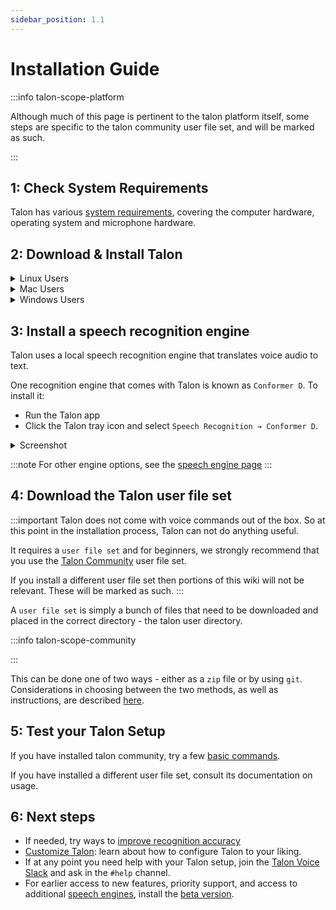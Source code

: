 ```yaml
---
sidebar_position: 1.1
---
```


# Installation Guide

:::info talon-scope-platform

Although much of this page is pertinent to the talon platform itself,
some steps are specific to the talon community user file set, and will be marked as such.

:::


## 1: Check System Requirements

Talon has various [system requirements](../Hardware/os), covering the computer hardware, operating system and microphone hardware.

## 2: Download & Install Talon

<details>
  <summary>Linux Users</summary>
  - Download [Talon for Linux](https://talonvoice.com)
  - Install by **To be completed**
:::note

- Talon, like many tools for automation or accessibility, **does not support Wayland**
  - You will have to select an X11 session from your login manager.
  - This is supported by Gnome and Plasma and many others, but some environments like sway are explicitly Wayland-only.
- To install the speech engine, you must use Talon's tray icon:
  - If you use stock Gnome, you need to install [AppIndicator and KStatusNotifierItem Support](https://extensions.gnome.org/extension/615/appindicator-support/) to see it
  - If you use i3 or a system tray that doesn't support the `StatusNotifierItem` protocol, install [snixembed](https://git.sr.ht/~steef/snixembed) to add support.

:::

</details>

<details>
  <summary>Mac Users</summary>
  - Download [Talon for Mac](https://talonvoice.com)
  - Install by **To be completed**
</details>

<details>
  <summary>Windows Users</summary>
  - Download [Talon for Windows](https://talonvoice.com)
  - Install Talon by running `talon-windows.exe`
:::note
It is recommended that Talon is installed as described above.
However, please note that the application is also available as a [portable zip file](https://talonvoice.com/dl/latest/talon-windows.zip)
:::
</details>

## 3: Install a speech recognition engine

Talon uses a local speech recognition engine that translates voice audio to text.

One recognition engine that comes with Talon is known as `Conformer D`. To install it:

- Run the Talon app
- Click the Talon tray icon and select `Speech Recognition → Conformer D`.

<details>
  <summary>Screenshot</summary>
<img src="/img/talon_ui/talon_menu_speech_recognition_conformer.png"
     alt="screenshot of the Windows desktop showing the speech recognition menu"
 />
</details>

:::note
For other engine options, see the [speech engine page](/docs/Resource%20Hub/Speech%20Recognition/speech%20engines.md)
:::

## 4: Download the Talon user file set

:::important
Talon does not come with voice commands out of the box. So at this point in the installation process,
Talon can not do anything useful.

It requires a `user file set` and
for beginners, we strongly recommend that you use the [Talon Community](https://github.com/talonhub/community) user file set.

If you install a different user file set then portions of this wiki will not be relevant.
These will be marked as such.
:::




A `user file set` is simply a bunch of files that need to be downloaded and placed in the correct directory -
the talon user directory.
<!-- Update in later phase of https://github.com/TalonCommunity/Wiki/pull/312
the [talon user directory](/docs/Resource%20Hub/terminology).
-->

:::info talon-scope-community

:::

This can be done one of two ways - either as a `zip` file or by using `git`.
Considerations in choosing between the two methods, as well as instructions, are described [here](../Talon%20Installation/downloading-community).

## 5: Test your Talon Setup

If you have installed talon community, try a few [basic commands](/docs/Basic%20Usage/basic_usage.md).

If you have installed a different user file set, consult its documentation on usage.

## 6: Next steps


- If needed, try ways to [improve recognition accuracy](../Speech%20Recognition/improving_recognition_accuracy.md)
- [Customize Talon](../../Customization/basic_customization): learn about how to configure Talon to your liking.
 - If at any point you need help with your Talon setup, join the [Talon Voice Slack](https://talonvoice.com/chat) and ask in the `#help` channel.
- For earlier access to new features, priority support, and access to additional [speech engines](../Speech%20Recognition/speech%20engines.md), install the [beta version](../../Help/beta_talon).

<!-- Update in later phase of https://github.com/TalonCommunity/Wiki/pull/312
- If needed, try ways to [improve recognition accuracy](/docs/Resource%20Hub/Speech%20Recognition/improving_recognition_accuracy)
 -->

<!-- Update in later phase of https://github.com/TalonCommunity/Wiki/pull/312
- In addition to [Talon Community](https://github.com/talonhub/community), you may want to consider installing any of the popular [Talon integrations](/docs/Integrations/integrations.md)
 -->
